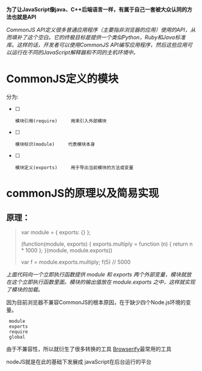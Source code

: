 **为了让JavaScript像java、C++后端语言一样，有属于自己一套被大众认同的方法也就是API**

_CommonJS API定义很多普通应用程序（主要指非浏览器的应用）使用的API，从而填补了这个空白。它的终极目标是提供一个类似Python，Ruby和Java标准库。这样的话，开发者可以使用CommonJS API编写应用程序，然后这些应用可以运行在不同的JavaScript解释器和不同的主机环境中。_

# CommonJS定义的模块
分为:

- [ ]     模块引用(require)     用来引入外部模块
- [ ]     模块标识(module)     代表模块本身
- [ ]     模块定义(exports)     用于导出当前模块的方法或变量

# commonJS的原理以及简易实现


## 原理：

> var module = {
>   exports: {}
> };
>
> (function(module, exports) {
>   exports.multiply = function (n) { return n * 1000 };
> }(module, module.exports))
>
> var f = module.exports.multiply;
> f(5) // 5000

_上面代码向一个立即执行函数提供 module 和 exports 两个外部变量，模块就放在这个立即执行函数里面。模块的输出值放在 module.exports 之中，这样就实现了模块的加载。_


因为目前浏览器不兼容CommonJS的根本原因，在于缺少四个Node.js环境的变量。

     module
     exports
     require
     global


由于不兼容性，所以就衍生了很多转换的工具 [Browserify](http://browserify.org/)最常用的工具





nodeJS就是在此的基础下发展成 javaScript在后台运行的平台